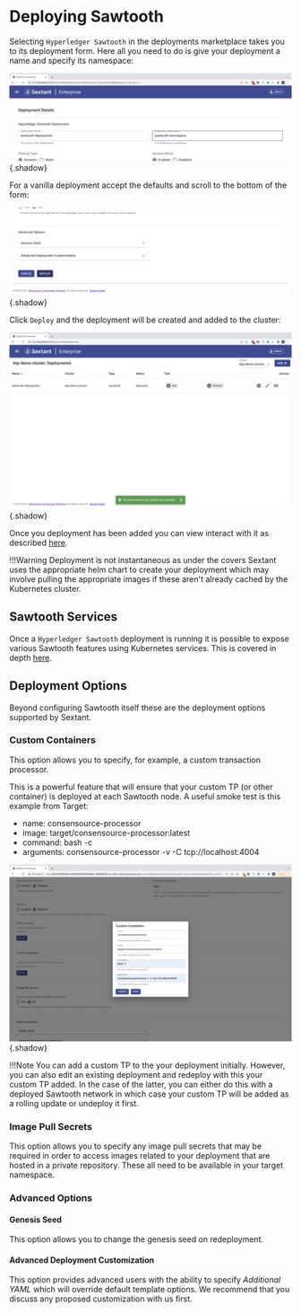 # Deploying Sawtooth

Selecting `Hyperledger Sawtooth` in the deployments marketplace takes you to
its deployment form. Here all you need to do is give your deployment a name
and specify its namespace:

![Sextant Deployments Sawtooth Form](../../images/sextant-deployments-sawtooth-form.png){.shadow}

For a vanilla deployment accept the defaults and scroll to the bottom of the form:

![Sextant Deployments Sawtooth Deploy](../../images/sextant-deployments-sawtooth-deploy.png){.shadow}

Click `Deploy` and the deployment will be created and added to the cluster:

![Sextant Deployments Sawtooth Added](../../images/sextant-deployments-sawtooth-added.png){.shadow}

Once you deployment has been added you can view interact with it as described
[here](../management.md#generic-interactions).

!!!Warning
    Deployment is not instantaneous as under the covers Sextant uses the
    appropriate helm chart to create your deployment which may involve pulling
    the appropriate images if these aren't already cached by the Kubernetes
    cluster.

## Sawtooth Services

Once a `Hyperledger Sawtooth` deployment is running it is possible to expose
various Sawtooth features using Kubernetes services. This is covered in depth
[here](sawtooth-services.md).

## Deployment Options

Beyond configuring Sawtooth itself these are the deployment options supported by
Sextant.

### Custom Containers

This option allows you to specify, for example, a custom transaction processor.

This is a powerful feature that will ensure that your custom TP (or other
container) is deployed at each Sawtooth node. A useful smoke test is this
example from Target:

- name: consensource-processor
- image: target/consensource-processor:latest
- command: bash -c
- arguments: consensource-processor -v -C tcp://localhost:4004

![Sextant Deployments Sawtooth Form](../../images/sextant-deployments-sawtooth-form-custom-tp.png){.shadow}

!!!Note
    You can add a custom TP to the your deployment initially. However, you can
    also edit an existing deployment and redeploy with this your custom TP
    added. In the case of the latter, you can either do this with a deployed
    Sawtooth network in which case your custom TP will be added as a rolling
    update or undeploy it first.

### Image Pull Secrets

This option allows you to specify any image pull secrets that may be required in
order to access images related to your deployment that are hosted in a private
repository. These all need to be available in your target namespace.

### Advanced Options

#### Genesis Seed

This option allows you to change the genesis seed on redeployment.

#### Advanced Deployment Customization

This option provides advanced users with the ability to specify
_Additional YAML_ which will override default template options. We recommend
that you discuss any proposed customization with us first.

